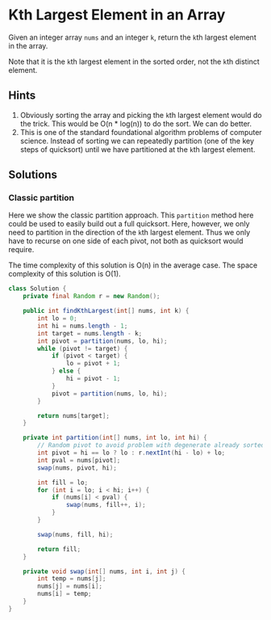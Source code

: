 # Kth Largest Element in an Array

Given an integer array `nums` and an integer `k`, return the `k`th largest
element in the array.

Note that it is the `k`th largest element in the sorted order, not the `k`th
distinct element.

## Hints

1. Obviously sorting the array and picking the `k`th largest element would do
   the trick. This would be O(n * log(n)) to do the sort. We can do better.
1. This is one of the standard foundational algorithm problems of computer
   science. Instead of sorting we can repeatedly partition (one of the key
   steps of quicksort) until we have partitioned at the `k`th largest element.

## Solutions

### Classic partition

Here we show the classic partition approach. This `partition` method here
could be used to easily build out a full quicksort. Here, however, we only
need to partition in the direction of the `k`th largest element. Thus we
only have to recurse on one side of each pivot, not both as quicksort would
require.

The time complexity of this solution is O(n) in the average case. The space
complexity of this solution is O(1).

```java
class Solution {
    private final Random r = new Random();

    public int findKthLargest(int[] nums, int k) {
        int lo = 0;
        int hi = nums.length - 1;
        int target = nums.length - k;
        int pivot = partition(nums, lo, hi);
        while (pivot != target) {
            if (pivot < target) {
                lo = pivot + 1;
            } else {
                hi = pivot - 1;
            }
            pivot = partition(nums, lo, hi);
        }

        return nums[target];
    }

    private int partition(int[] nums, int lo, int hi) {
        // Random pivot to avoid problem with degenerate already sorted case.
        int pivot = hi == lo ? lo : r.nextInt(hi - lo) + lo;
        int pval = nums[pivot];
        swap(nums, pivot, hi);

        int fill = lo;
        for (int i = lo; i < hi; i++) {
            if (nums[i] < pval) {
                swap(nums, fill++, i);
            }
        }

        swap(nums, fill, hi);

        return fill;
    }

    private void swap(int[] nums, int i, int j) {
        int temp = nums[j];
        nums[j] = nums[i];
        nums[i] = temp;
    }
}
```
